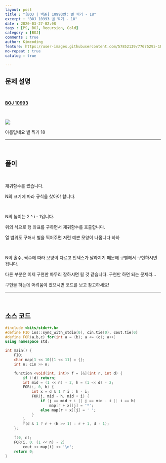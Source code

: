 ```yaml
---
layout: post
title : "[BOJ | 백준] 10993번: 별 찍기 - 18"
excerpt : "BOJ 10993 별 찍기 - 18"
date : 2020-03-27-02:08
tags : [PS, BOJ, Recursion, Gold]
category : [BOJ]
comments : true
author: Kimcoding
feature: https://user-images.githubusercontent.com/57852139/77675295-18e89d80-6fd0-11ea-81b8-91391d2f9552.png
no-repeat : true
catalog : true

---
```


## 문제 설명



<br/>

**[BOJ 10993](https://www.acmicpc.net/problem/10993)**

<br/>

![](https://user-images.githubusercontent.com/57852139/77675295-18e89d80-6fd0-11ea-81b8-91391d2f9552.png)



아름답네요 별 찍기 18

---

<br/>

## 풀이

<br/>

재귀함수를 썼습니다.

N의 크기에 따라 규칙을 찾아야 합니다.

<br/>

N의 높이는 2 ^ i - 1입니다.

위의 식으로 행 좌표를 구하면서 재귀함수를 호출합니다.

열 범위도 구해서 별을 찍어주면 저런 예쁜 모양이 나옵니다 하하

<br/>

N이 홀수, 짝수에 따라 모양이 다르고 인덱스가 달라지기 때문에 구별해서 구현하시면 됩니다.

다른 부분은 이제 구현만 마무리 잘하시면 될 것 같습니다. 구현만 하면 되는 문제라...

구현을 하는데 어려움이 있으시면 코드를 보고 참고하세요!

---

<br/>

## <i class="fa fa-code"></i> 소스 코드

```cpp
#include <bits/stdc++.h>
#define FIO ios::sync_with_stdio(0), cin.tie(0), cout.tie(0)
#define FOR(a,b,c) for(int a = (b); a <= (c); a++)
using namespace std;

int main() {
	FIO;
	char map[1 << 10][1 << 11] = {};
	int n; cin >> n;

	function <void(int, int)> f = [&](int r, int d) {
		if (!d) return;
		int mid = (1 << n) - 2, h = (1 << d) - 2;
		FOR(i, 0, h) {
			int x = d & 1 ? i : h - i;
			FOR(j, mid - h, mid + i) {
				if (j == mid + i || j == mid - i || i == h)
					map[r + x][j] = '*';
				else map[r + x][j] = ' ';
			}
		}
		f(d & 1 ? r + (h >> 1) : r + 1, d - 1);
	};
	
	f(0, n);
	FOR(i, 0, (1 << n) - 2)
		cout << map[i] << '\n';
	return 0;
}
```


